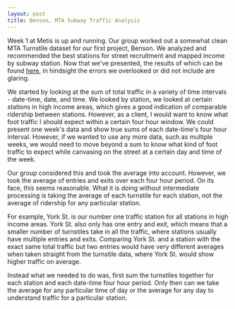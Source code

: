 ```yaml
---
layout: post
title: Benson, MTA Subway Traffic Analysis
---
```


Week 1 at Metis is up and running. Our group worked out a somewhat clean MTA Turnstile dataset for our first project, Benson. We analyzed and recommended the best stations for street recruitment and mapped income by subway station. Now that we've presented, the results of which can be found [here](https://github.com/bauer1331/Metis_Projects/blob/master/Benson6.pdf), in hindsight the errors we overlooked or did not include are glaring. 

We started by looking at the sum of total traffic in a variety of time intervals - date-time, date, and time. We looked by station, we looked at certain stations in high income areas, which gives a good indication of comparable ridership between stations. However, as a client, I would want to know what foot traffic I should expect within a certain four hour window. We could present one week's data and show true sums of each date-time's four hour interval. However, if we wanted to use any more data, such as multiple weeks, we would need to move beyond a sum to know what kind of foot traffic to expect while canvasing on the street at a certain day and time of the week. 

Our group considered this and took the average into account. However, we took the average of entries and exits over each four hour period. On its face, this seems reasonable. What it is doing without intermediate processing is taking the average of each turnstile for each station, not the average of ridership for any particular station. 

For example, York St. is our number one traffic station for all stations in high income areas. York St. also only has one entry and exit, which means that a smaller number of turnstiles take in all the traffic, where stations usually have multiple entries and exits. Comparing York St. and a station with the exact same total traffic but two entries would have very different averages when taken straight from the turnstile data, where York St. would show higher traffic on average. 

Instead what we needed to do was, first sum the turnstiles together for each station and each date-time four hour period. Only then can we take the average for any particular time of day or the average for any day to understand traffic for a particular station. 

